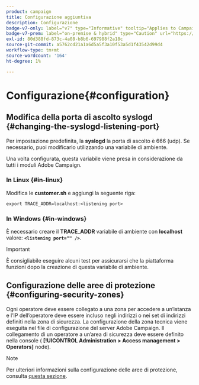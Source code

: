 ```yaml
---
product: campaign
title: Configurazione aggiuntiva
description: Configurazione
badge-v7-only: label="v7" type="Informative" tooltip="Applies to Campaign Classic v7 only"
badge-v7-prem: label="on-premise & hybrid" type="Caution" url="https://experienceleague.adobe.com/docs/campaign-classic/using/installing-campaign-classic/architecture-and-hosting-models/hosting-models-lp/hosting-models.html?lang=en" tooltip="Applies to on-premise and hybrid deployments only"
exl-id: 80d388fd-873c-4a08-b8b6-697988f2a18c
source-git-commit: a5762cd21a1a6d5a5f3a10f53a5d1f43542d99d4
workflow-type: tm+mt
source-wordcount: '164'
ht-degree: 1%

---
```


# Configurazione{#configuration}



## Modifica della porta di ascolto syslogd {#changing-the-syslogd-listening-port}

Per impostazione predefinita, la **syslogd** la porta di ascolto è 666 (udp). Se necessario, puoi modificarlo utilizzando una variabile di ambiente.

Una volta configurata, questa variabile viene presa in considerazione da tutti i moduli Adobe Campaign.

### In Linux {#in-linux}

Modifica le **customer.sh** e aggiungi la seguente riga:

```
export TRACE_ADDR=localhost:<listening port>
```

### In Windows {#in-windows}

È necessario creare il **TRACE_ADDR** variabile di ambiente con **localhost** valore: **`<listening port="" />`**.

>[!IMPORTANT]
>
>È consigliabile eseguire alcuni test per assicurarsi che la piattaforma funzioni dopo la creazione di questa variabile di ambiente.

## Configurazione delle aree di protezione {#configuring-security-zones}

Ogni operatore deve essere collegato a una zona per accedere a un’istanza e l’IP dell’operatore deve essere incluso negli indirizzi o nei set di indirizzi definiti nella zona di sicurezza. La configurazione della zona tecnica viene eseguita nel file di configurazione del server Adobe Campaign. Il collegamento di un operatore a un’area di sicurezza deve essere definito nella console ( **[!UICONTROL Administration > Access management > Operators]** node).

>[!NOTE]
>
>Per ulteriori informazioni sulla configurazione delle aree di protezione, consulta [questa sezione](../../installation/using/security-zones.md).
